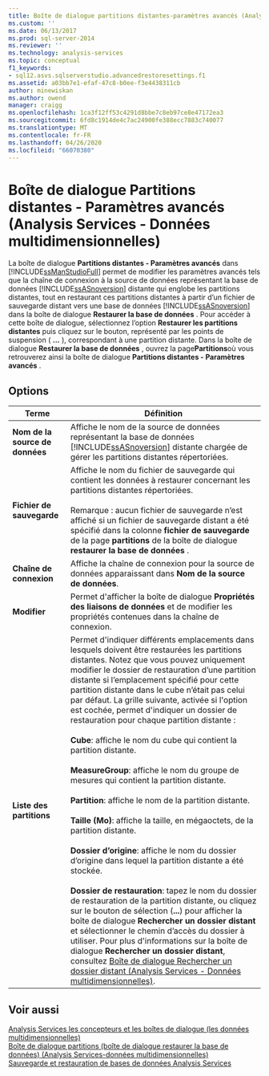 ```yaml
---
title: Boîte de dialogue partitions distantes-paramètres avancés (Analysis Services-données multidimensionnelles) | Microsoft Docs
ms.custom: ''
ms.date: 06/13/2017
ms.prod: sql-server-2014
ms.reviewer: ''
ms.technology: analysis-services
ms.topic: conceptual
f1_keywords:
- sql12.asvs.sqlserverstudio.advancedrestoresettings.f1
ms.assetid: a03bb7e1-efaf-47c8-b0ee-f3e4438311cb
author: minewiskan
ms.author: owend
manager: craigg
ms.openlocfilehash: 1ca3f12ff53c4291d8bbe7c8eb97ce8e47172ea3
ms.sourcegitcommit: 6fd8c1914de4c7ac24900fe388ecc7883c740077
ms.translationtype: MT
ms.contentlocale: fr-FR
ms.lasthandoff: 04/26/2020
ms.locfileid: "66070380"
---
```

# <a name="remote-partitions---advanced-settings-dialog-box-analysis-services---multidimensional-data"></a>Boîte de dialogue Partitions distantes - Paramètres avancés (Analysis Services - Données multidimensionnelles)
  La boîte de dialogue **Partitions distantes - Paramètres avancés** dans [!INCLUDE[ssManStudioFull](../includes/ssmanstudiofull-md.md)] permet de modifier les paramètres avancés tels que la chaîne de connexion à la source de données représentant la base de données [!INCLUDE[ssASnoversion](../includes/ssasnoversion-md.md)] distante qui englobe les partitions distantes, tout en restaurant ces partitions distantes à partir d’un fichier de sauvegarde distant vers une base de données [!INCLUDE[ssASnoversion](../includes/ssasnoversion-md.md)] dans la boîte de dialogue **Restaurer la base de données** . Pour accéder à cette boîte de dialogue, sélectionnez l’option **Restaurer les partitions distantes** puis cliquez sur le bouton, représenté par les points de suspension ( **...** ), correspondant à une partition distante. Dans la boîte de dialogue **Restaurer la base de données** , ouvrez la page**Partitions**où vous retrouverez ainsi la boîte de dialogue **Partitions distantes - Paramètres avancés** .  
  
## <a name="options"></a>Options  
  
|Terme|Définition|  
|----------|----------------|  
|**Nom de la source de données**|Affiche le nom de la source de données représentant la base de données [!INCLUDE[ssASnoversion](../includes/ssasnoversion-md.md)] distante chargée de gérer les partitions distantes répertoriées.|  
|**Fichier de sauvegarde**|Affiche le nom du fichier de sauvegarde qui contient les données à restaurer concernant les partitions distantes répertoriées.<br /><br /> Remarque : aucun fichier de sauvegarde n’est affiché si un fichier de sauvegarde distant a été spécifié dans la colonne **fichier de sauvegarde** de la page **partitions** de la boîte de dialogue **restaurer la base de données** .|  
|**Chaîne de connexion**|Affiche la chaîne de connexion pour la source de données apparaissant dans **Nom de la source de données**.|  
|**Modifier**|Permet d'afficher la boîte de dialogue **Propriétés des liaisons de données** et de modifier les propriétés contenues dans la chaîne de connexion.|  
|**Liste des partitions**|Permet d'indiquer différents emplacements dans lesquels doivent être restaurées les partitions distantes. Notez que vous pouvez uniquement modifier le dossier de restauration d’une partition distante si l’emplacement spécifié pour cette partition distante dans le cube n’était pas celui par défaut. La grille suivante, activée si l'option est cochée, permet d'indiquer un dossier de restauration pour chaque partition distante :<br /><br /> **Cube**: affiche le nom du cube qui contient la partition distante.<br /><br /> **MeasureGroup**: affiche le nom du groupe de mesures qui contient la partition distante.<br /><br /> **Partition**: affiche le nom de la partition distante.<br /><br /> **Taille (Mo)**: affiche la taille, en mégaoctets, de la partition distante.<br /><br /> **Dossier d’origine**: affiche le nom du dossier d’origine dans lequel la partition distante a été stockée.<br /><br /> **Dossier de restauration**: tapez le nom du dossier de restauration de la partition distante, ou cliquez sur le bouton de sélection (**...**) pour afficher la boîte de dialogue **Rechercher un dossier distant** et sélectionner le chemin d’accès du dossier à utiliser. Pour plus d'informations sur la boîte de dialogue **Rechercher un dossier distant**, consultez [Boîte de dialogue Rechercher un dossier distant &#40;Analysis Services - Données multidimensionnelles&#41;](browse-for-remote-folder-dialog-box-analysis-services-multidimensional-data.md).|  
  
## <a name="see-also"></a>Voir aussi  
 [Analysis Services les concepteurs et les boîtes de dialogue &#40;les données multidimensionnelles&#41;](analysis-services-designers-and-dialog-boxes-multidimensional-data.md)   
 [Boîte de dialogue partitions &#40;boîte de dialogue restaurer la base de données&#41; &#40;Analysis Services-données multidimensionnelles&#41;](partitions-restore-database-dialog-box-analysis-services-multidimensional-data.md)   
 [Sauvegarde et restauration de bases de données Analysis Services](multidimensional-models/backup-and-restore-of-analysis-services-databases.md)  
  
  
